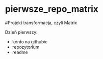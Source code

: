 # pierwsze_repo_matrix
#Projekt transformacja, czyli Matrix

Dzień pierwszy:
- konto na githubie
- repozytorium
- readme
